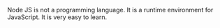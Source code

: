 Node JS is not a programming language.  It is a runtime environment for JavaScript.  It is very easy to learn.